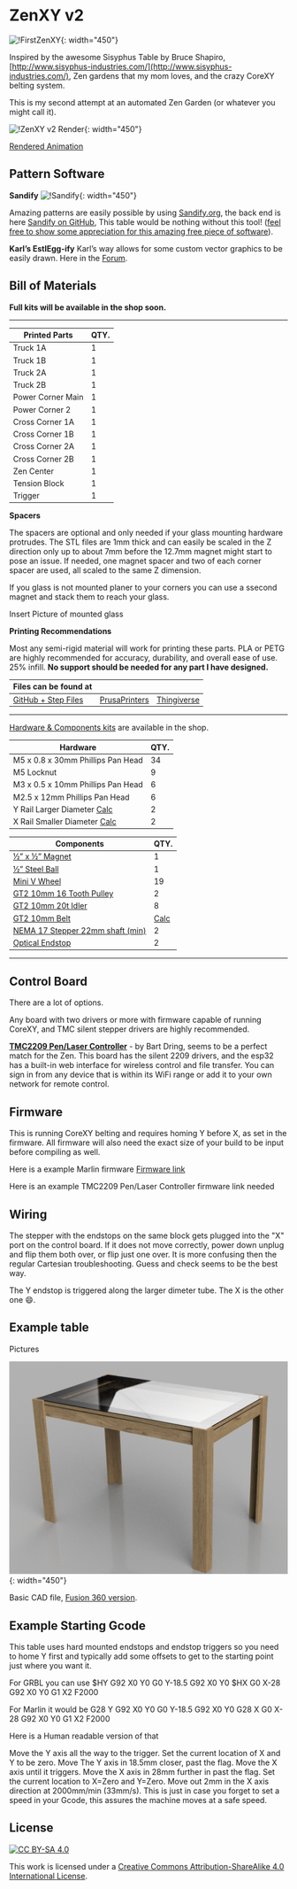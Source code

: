 # ZenXY v2

![!FirstZenXY](https://www.v1engineering.com/wp-content/uploads/2017/07/IMG_20170717_103443.jpg){: width="450"}

Inspired by the awesome Sisyphus Table by Bruce Shapiro, [http://www.sisyphus-industries.com/](http://www.sisyphus-industries.com/), Zen gardens that my mom loves, and the crazy CoreXY belting system.

This is my second attempt at an automated Zen Garden (or whatever you might call it).

![!ZenXY v2 Render](https://www.v1engineering.com/wp-content/uploads/2021/03/XZXY-V2F-squarer.jpg){: width="450"}

[Rendered Animation](https://youtu.be/LmXAHtwVOIo)

## Pattern Software

**Sandify**
![!Sandify](https://www.v1engineering.com/wp-content/uploads/2019/01/screenshot-2019-01-02-1546472560.png){: width="450"}

Amazing patterns are easily possible by using [Sandify.org](https://sandify.org/), the back end is here [Sandify on GitHub](https://github.com/jeffeb3/sandify),
This table would be nothing without this tool! ([feel free to show some appreciation for this amazing free piece of
software](https://liberapay.com/jeffeb3/)).

**Karl’s EstlEgg-ify**
Karl’s way allows for some custom vector graphics to be easily drawn. Here in the [Forum](https://www.v1engineering.com/forum/topic/artistic-designs-with-inkscape-eggbot-tools-and-estlcam/).

## Bill of Materials

**Full kits will be available in the shop soon.**

___

| Printed Parts     | QTY. |
|-------------------|------|
| Truck 1A          | 1    |
| Truck 1B          | 1    |
| Truck 2A          | 1    |
| Truck 2B          | 1    |
| Power Corner Main | 1    |
| Power Corner 2    | 1    |
| Cross Corner 1A   | 1    |
| Cross Corner 1B   | 1    |
| Cross Corner 2A   | 1    |
| Cross Corner 2B   | 1    |
| Zen Center        | 1    |
| Tension Block     | 1    |
| Trigger           | 1    |

**Spacers**

The spacers are optional and only needed if your glass mounting hardware protrudes. The STL files are 1mm thick and can easily be scaled in the Z direction only up to about 7mm before the 12.7mm magnet might start to pose an issue. If needed, one magnet spacer and two of each corner spacer are used, all scaled to the same Z dimension.

If you glass is not mounted planer to your corners you can use a ssecond magnet and stack them to reach your glass.

Insert Picture of mounted glass


**Printing Recommendations** 

Most any semi-rigid material will work for printing these parts. PLA or PETG are highly recommended for accuracy, durability, and overall ease of use. 25% infill. **No support should be needed for any part I have designed.**

| Files can be found at                             |                                                               |                                                     |
|---------------------------------------------------|---------------------------------------------------------------|-----------------------------------------------------|
| [GitHub + Step Files](https://github.com/V1EngineeringInc/ZenXY-v2) | [PrusaPrinters](https://www.prusaprinters.org/prints/62780-zenxy-v2-1234) | [Thingiverse]() |

___

[Hardware & Components kits](https://shop.v1engineering.com/collections/zenxy/products/zenxy-v2-hardware-bundle) are available in the shop.

| Hardware                          | QTY. |
|-----------------------------------|------|
| M5 x 0.8 x 30mm Phillips Pan Head | 34   |
| M5 Locknut                        | 9    |
| M3 x 0.5 x 10mm Phillips Pan Head  | 6    |
| M2.5 x 12mm Phillips Pan Head     | 6    |
| Y Rail Larger Diameter [Calc](zen2calculator.md)     | 2    |
| X Rail Smaller Diameter [Calc](zen2calculator.md)    | 2    |


| Components                       | QTY. |
|----------------------------------|------|
| [½” x ½” Magnet](https://shop.v1engineering.com/collections/zenxy/products/1-2-x-1-2-magnet)                   | 1    |
| [½” Steel Ball](https://shop.v1engineering.com/collections/zenxy/products/1-2d-steel-ball)                   | 1    |
| [Mini V Wheel](https://shop.v1engineering.com/collections/zenxy/products/v-wheel)                    | 19   |
| [GT2 10mm 16 Tooth Pulley](https://shop.v1engineering.com/collections/zenxy/products/pulley-16-tooth-gt2-10mm)         | 2    |
| [GT2 10mm 20t Idler](https://shop.v1engineering.com/collections/zenxy/products/20t-idler-gt2-10mm)               | 8    |
| [GT2 10mm Belt](https://shop.v1engineering.com/collections/zenxy/products/gt2-10mm-belt)                    | [Calc](zen2calculator.md)    |
| [NEMA 17 Stepper 22mm shaft (min)](https://shop.v1engineering.com/collections/zenxy/products/nema-17-76oz-in-steppers) | 2    |
| [Optical Endstop](https://shop.v1engineering.com/collections/zenxy/products/optical-endstop)                  | 2    |

___

## Control Board

There are a lot of options.

Any board with two drivers or more with firmware capable of running CoreXY, and TMC silent stepper drivers are highly recommended.

**[TMC2209 Pen/Laser Controller](https://www.tindie.com/products/33366583/tmc2209-penlaser-controller/)** -  by Bart Dring, seems 
to be a perfect match for the Zen. This board has the silent 2209 drivers, and the esp32 has a built-in web interface for wireless
control and file transfer. You can sign in from any device that is within its WiFi range or add it to your own network for remote control.


## Firmware

This is running CoreXY belting and requires homing Y before X, as set in the firmware. All firmware will also need the exact size of your 
build to be input before compiling as well.


Here is a example Marlin firmware [Firmware link](https://github.com/Allted/Marlin/tree/CHOOSE_VERSION)

Here is an example TMC2209 Pen/Laser Controller firmware link needed

## Wiring

The stepper with the endstops on the same block gets plugged into the "X" port on the control board. If it does not move correctly, power 
down unplug and flip them both over, or flip just one over. It is more confusing then the regular Cartesian troubleshooting. Guess and check
seems to be the best way.

The Y endstop is triggered along the larger dimeter tube. The X is the other one :smile:.

## Example table

Pictures

![!Fusion CAD Render](../img/ZenTablev14.png){: width="450"}

Basic CAD file, [Fusion 360 version](https://a360.co/3wNh68T).

## Example Starting Gcode

This table uses hard mounted endstops and endstop triggers so you need to home Y first and typically add some offsets to get to the starting point just where you want it.

For GRBL you can use
$HY
G92 X0 Y0
G0 Y-18.5
G92 X0 Y0
$HX
G0 X-28
G92 X0 Y0
G1 X2 F2000

For Marlin it would be
G28 Y
G92 X0 Y0
G0 Y-18.5
G92 X0 Y0
G28 X
G0 X-28
G92 X0 Y0
G1 X2 F2000

Here is a Human readable version of that

Move the Y axis all the way to the trigger.
Set the current location of X and Y to be zero.
Move The Y axis in 18.5mm closer, past the flag.
Move the X axis until it triggers.
Move the X axis in 28mm further in past the flag.
Set the current location to X=Zero and Y=Zero.
Move out 2mm in the X axis direction at 2000mm/min (33mm/s). This is just in case you forget to set a speed in your Gcode, this assures the machine moves at a safe speed.

## License

[![CC BY-SA 4.0][cc-by-sa-shield]][cc-by-sa] 

This work is licensed under a
[Creative Commons Attribution-ShareAlike 4.0 International License][cc-by-sa].

[cc-by-sa]: http://creativecommons.org/licenses/by-sa/4.0/
[cc-by-sa-image]: https://licensebuttons.net/l/by-sa/4.0/88x31.png
[cc-by-sa-shield]: https://img.shields.io/badge/License-CC%20BY--SA%204.0-lightgrey.svg
